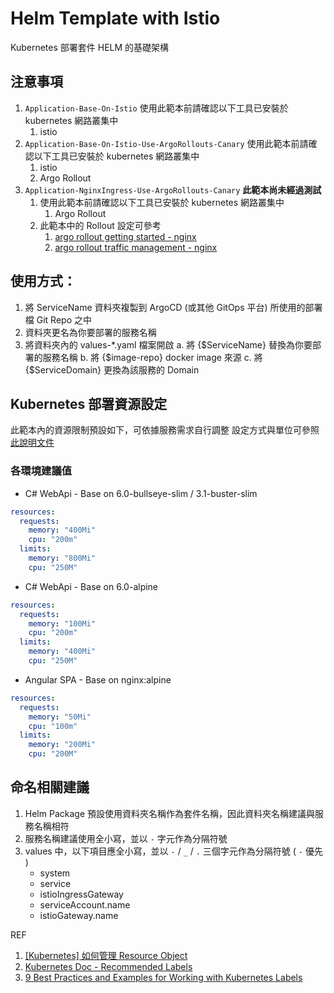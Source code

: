 # Helm Template with Istio

Kubernetes 部署套件 HELM 的基礎架構

## 注意事項

1. `Application-Base-On-Istio` 使用此範本前請確認以下工具已安裝於 kubernetes 網路叢集中
    1. istio
2. `Application-Base-On-Istio-Use-ArgoRollouts-Canary` 使用此範本前請確認以下工具已安裝於 kubernetes 網路叢集中
    1. istio
    2. Argo Rollout
3. `Application-NginxIngress-Use-ArgoRollouts-Canary` **此範本尚未經過測試**
    1. 使用此範本前請確認以下工具已安裝於 kubernetes 網路叢集中
        1. Argo Rollout
    2. 此範本中的 Rollout 設定可參考
        1. [argo rollout getting started - nginx](https://argoproj.github.io/argo-rollouts/getting-started/nginx/)
        2. [argo rollout traffic management - nginx](https://argoproj.github.io/argo-rollouts/features/traffic-management/nginx/)

## 使用方式：

1. 將 ServiceName 資料夾複製到 ArgoCD (或其他 GitOps 平台) 所使用的部署檔 Git Repo 之中
2. 資料夾更名為你要部署的服務名稱
3. 將資料夾內的 values-*.yaml 檔案開啟
    a. 將 {$ServiceName} 替換為你要部署的服務名稱
    b. 將 {$image-repo} docker image 來源
    c. 將 {$ServiceDomain} 更換為該服務的 Domain

## Kubernetes 部署資源設定

此範本內的資源限制預設如下，可依據服務需求自行調整
設定方式與單位可參照 [此說明文件](kubernetes_overloading.md)

### 各環境建議值

* C# WebApi - Base on 6.0-bullseye-slim / 3.1-buster-slim

```yaml
resources:
  requests:
    memory: "400Mi"
    cpu: "200m"
  limits:
    memory: "800Mi"
    cpu: "250M"
```

* C# WebApi - Base on 6.0-alpine

```yaml
resources:
  requests:
    memory: "100Mi"
    cpu: "200m"
  limits:
    memory: "400Mi"
    cpu: "250M"
```

* Angular SPA - Base on nginx:alpine

```yaml
resources:
  requests:
    memory: "50Mi"
    cpu: "100m"
  limits:
    memory: "200Mi"
    cpu: "200M"
```
## 命名相關建議

1. Helm Package 預設使用資料夾名稱作為套件名稱，因此資料夾名稱建議與服務名稱相符
1. 服務名稱建議使用全小寫，並以 `-` 字元作為分隔符號
1. values 中，以下項目應全小寫，並以 `-` / `_` / `.` 三個字元作為分隔符號 ( `-` 優先 )
    * system
    * service
    * istioIngressGateway
    * serviceAccount.name
    * istioGateway.name

REF
1. [[Kubernetes] 如何管理 Resource Object](https://godleon.github.io/blog/Kubernetes/k8s-CoreConcept-Wokring-with-Objects/)
2. [Kubernetes Doc - Recommended Labels](https://kubernetes.io/docs/concepts/overview/working-with-objects/common-labels/)
3. [9 Best Practices and Examples for Working with Kubernetes Labels](https://www.replex.io/blog/9-best-practices-and-examples-for-working-with-kubernetes-labels)